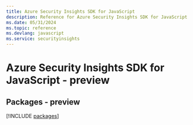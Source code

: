 ```yaml
---
title: Azure Security Insights SDK for JavaScript
description: Reference for Azure Security Insights SDK for JavaScript
ms.date: 05/31/2024
ms.topic: reference
ms.devlang: javascript
ms.service: securityinsights
---
```

# Azure Security Insights SDK for JavaScript - preview
## Packages - preview
[!INCLUDE [packages](security-insights-index.md)]